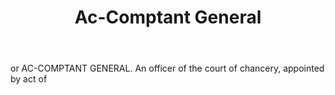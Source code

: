 ---
title: Ac-Comptant General
letter: A
permalink: "/definitions/bld-ac-comptant-general.html"
body: or AC-COMPTANT GENERAL. An officer of the court of chancery, appointed by act
  of
published_at: '2018-07-07'
source: Black's Law Dictionary 2nd Ed (1910)
layout: post
---